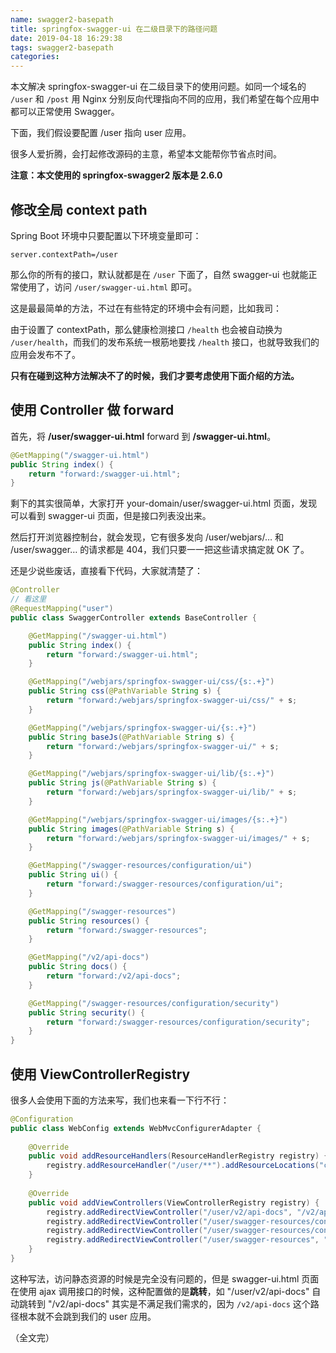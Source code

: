 ```yaml
---
name: swagger2-basepath
title: springfox-swagger-ui 在二级目录下的路径问题
date: 2019-04-18 16:29:38
tags: swagger2-basepath
categories: 
---
```

本文解决 springfox-swagger-ui 在二级目录下的使用问题。如同一个域名的 `/user` 和 `/post` 用 Nginx 分别反向代理指向不同的应用，我们希望在每个应用中都可以正常使用 Swagger。

下面，我们假设要配置 /user 指向 user 应用。

很多人爱折腾，会打起修改源码的主意，希望本文能帮你节省点时间。

**注意：本文使用的 springfox-swagger2 版本是 2.6.0**

## 修改全局 context path

Spring Boot 环境中只要配置以下环境变量即可：

```
server.contextPath=/user
```

那么你的所有的接口，默认就都是在 `/user` 下面了，自然 swagger-ui 也就能正常使用了，访问 `/user/swagger-ui.html` 即可。

这是最最简单的方法，不过在有些特定的环境中会有问题，比如我司：

由于设置了 contextPath，那么健康检测接口 `/health` 也会被自动换为 `/user/health`，而我们的发布系统一根筋地要找 `/health` 接口，也就导致我们的应用会发布不了。

**只有在碰到这种方法解决不了的时候，我们才要考虑使用下面介绍的方法。**

## 使用 Controller 做 forward

首先，将 **/user/swagger-ui.html** forward 到 **/swagger-ui.html**。

```java
@GetMapping("/swagger-ui.html")
public String index() {
    return "forward:/swagger-ui.html";
}
```

剩下的其实很简单，大家打开 your-domain/user/swagger-ui.html 页面，发现可以看到 swagger-ui 页面，但是接口列表没出来。

然后打开浏览器控制台，就会发现，它有很多发向 /user/webjars/… 和 /user/swagger… 的请求都是 404，我们只要一一把这些请求搞定就 OK 了。

还是少说些废话，直接看下代码，大家就清楚了：

```java
@Controller
// 看这里
@RequestMapping("user")
public class SwaggerController extends BaseController {

    @GetMapping("/swagger-ui.html")
    public String index() {
        return "forward:/swagger-ui.html";
    }

    @GetMapping("/webjars/springfox-swagger-ui/css/{s:.+}")
    public String css(@PathVariable String s) {
        return "forward:/webjars/springfox-swagger-ui/css/" + s;
    }

    @GetMapping("/webjars/springfox-swagger-ui/{s:.+}")
    public String baseJs(@PathVariable String s) {
        return "forward:/webjars/springfox-swagger-ui/" + s;
    }

    @GetMapping("/webjars/springfox-swagger-ui/lib/{s:.+}")
    public String js(@PathVariable String s) {
        return "forward:/webjars/springfox-swagger-ui/lib/" + s;
    }

    @GetMapping("/webjars/springfox-swagger-ui/images/{s:.+}")
    public String images(@PathVariable String s) {
        return "forward:/webjars/springfox-swagger-ui/images/" + s;
    }

    @GetMapping("/swagger-resources/configuration/ui")
    public String ui() {
        return "forward:/swagger-resources/configuration/ui";
    }

    @GetMapping("/swagger-resources")
    public String resources() {
        return "forward:/swagger-resources";
    }

    @GetMapping("/v2/api-docs")
    public String docs() {
        return "forward:/v2/api-docs";
    }

    @GetMapping("/swagger-resources/configuration/security")
    public String security() {
        return "forward:/swagger-resources/configuration/security";
    }
}
```

## 使用 ViewControllerRegistry

很多人会使用下面的方法来写，我们也来看一下行不行：

```java
@Configuration
public class WebConfig extends WebMvcConfigurerAdapter {
    
    @Override
    public void addResourceHandlers(ResourceHandlerRegistry registry) {
        registry.addResourceHandler("/user/**").addResourceLocations("classpath:/META-INF/resources/");
    }
    
	@Override
    public void addViewControllers(ViewControllerRegistry registry) {
        registry.addRedirectViewController("/user/v2/api-docs", "/v2/api-docs").setKeepQueryParams(true);
        registry.addRedirectViewController("/user/swagger-resources/configuration/ui","/swagger-resources/configuration/ui");
        registry.addRedirectViewController("/user/swagger-resources/configuration/security","/swagger-resources/configuration/security");
        registry.addRedirectViewController("/user/swagger-resources", "/swagger-resources");
    }
}
```

这种写法，访问静态资源的时候是完全没有问题的，但是 swagger-ui.html 页面在使用 ajax 调用接口的时候，这种配置做的是**跳转**，如 "/user/v2/api-docs" 自动跳转到 "/v2/api-docs" 其实是不满足我们需求的，因为 `/v2/api-docs` 这个路径根本就不会跳到我们的 user 应用。

（全文完）